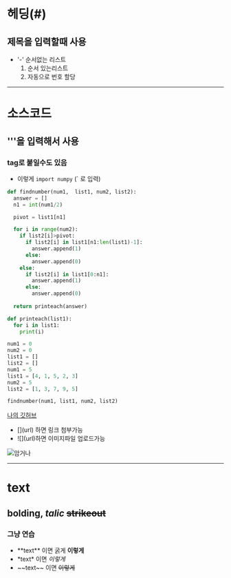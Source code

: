 # 헤딩(#) 

## 제목을 입력할때 사용

- '-' 순서없는 리스트
  1. 순서 있는리스트
  2. 자동으로 번호 할당

---



# 소스코드

## '''을 입력해서 사용

### tag로 붙일수도 있음

- 이렇게 `import numpy` (\` 로 입력)

``` python
def findnumber(num1,  list1, num2, list2):
  answer = []
  n1 = int(num1/2)

  pivot = list1[n1]

  for i in range(num2):
    if list2[i]>pivot:
      if list2[i] in list1[n1:len(list1)-1]:
        answer.append(1)
      else:
        answer.append(0)
    else:
      if list2[i] in list1[0:n1]:
        answer.append(1)
      else:
        answer.append(0)
  
  return printeach(answer)

def printeach(list1):
  for i in list1:
    print(i)

num1 = 0
num2 = 0
list1 = []
list2 = []
num1 = 5
list1 = [4, 1, 5, 2, 3]
num2 = 5
list2 = [1, 3, 7, 9, 5]

findnumber(num1, list1, num2, list2)
```

[나의 깃허브](https://github.com/mlbase/)

* \[]\(url) 하면 링크 첨부가능
* \!\[]\(url)하면 이미지파일 업로드가능

![암거나](C:/Users/admin/Pictures/2%EC%A3%BC%EC%B0%A8%20%EA%B3%BC%EC%A0%9C_2.png)

---



# text

## bolding, *talic* ~~strikeout~~

### 그냥 연습

* \*\*text\** 이면 굵게 **이렇게**
* \*text\* 이면 *이렇게*
* \~\~text\~\~ 이면 ~~이렇게~~


